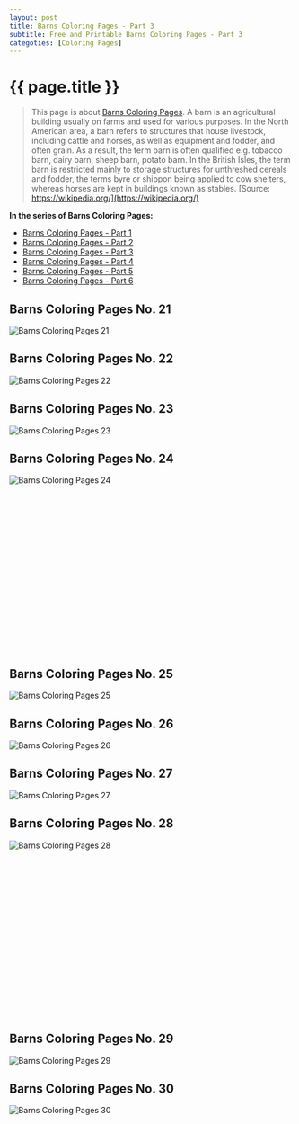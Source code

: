 ```yaml
---
layout: post
title: Barns Coloring Pages - Part 3
subtitle: Free and Printable Barns Coloring Pages - Part 3
categoties: [Coloring Pages]
---
```

{{ page.title }}
================
> This page is about [Barns Coloring Pages](https://freecoloringpages.github.io/). A barn is an agricultural building usually on farms and used for various purposes. In the North American area, a barn refers to structures that house livestock, including cattle and horses, as well as equipment and fodder, and often grain. As a result, the term barn is often qualified e.g. tobacco barn, dairy barn, sheep barn, potato barn. In the British Isles, the term barn is restricted mainly to storage structures for unthreshed cereals and fodder, the terms byre or shippon being applied to cow shelters, whereas horses are kept in buildings known as stables. [Source: https://wikipedia.org/](https://wikipedia.org/)

**In the series of Barns Coloring Pages:**

* [Barns Coloring Pages - Part 1](https://freecoloringpages.github.io/2017/11/22/Barns-Coloring-Pages-part-1.html)
* [Barns Coloring Pages - Part 2](https://freecoloringpages.github.io/2017/11/22/Barns-Coloring-Pages-part-2.html)
* [Barns Coloring Pages - Part 3](https://freecoloringpages.github.io/2017/11/22/Barns-Coloring-Pages-part-3.html)
* [Barns Coloring Pages - Part 4](https://freecoloringpages.github.io/2017/11/22/Barns-Coloring-Pages-part-4.html)
* [Barns Coloring Pages - Part 5](https://freecoloringpages.github.io/2017/11/22/Barns-Coloring-Pages-part-5.html)
* [Barns Coloring Pages - Part 6](https://freecoloringpages.github.io/2017/11/22/Barns-Coloring-Pages-part-6.html)

## Barns Coloring Pages No. 21
![Barns Coloring Pages 21](https://freecoloringpages.github.io/img1/Barns-Coloring-Pages%20(21).jpg "Barns Coloring Pages 21")

## Barns Coloring Pages No. 22
![Barns Coloring Pages 22](https://freecoloringpages.github.io/img1/Barns-Coloring-Pages%20(22).jpg "Barns Coloring Pages 22")

## Barns Coloring Pages No. 23
![Barns Coloring Pages 23](https://freecoloringpages.github.io/img1/Barns-Coloring-Pages%20(23).jpg "Barns Coloring Pages 23")

## Barns Coloring Pages No. 24
![Barns Coloring Pages 24](https://freecoloringpages.github.io/img1/Barns-Coloring-Pages%20(24).jpg "Barns Coloring Pages 24")

<script async src="//pagead2.googlesyndication.com/pagead/js/adsbygoogle.js"></script><!-- Texxtonly --><ins class="adsbygoogle" style="display:inline-block;width:336px;height:280px" data-ad-client="ca-pub-6753140515841889" data-ad-slot="3207852233"></ins><script>(adsbygoogle = window.adsbygoogle || []).push({}); </script>

## Barns Coloring Pages No. 25
![Barns Coloring Pages 25](https://freecoloringpages.github.io/img1/Barns-Coloring-Pages%20(25).jpg "Barns Coloring Pages 25")

## Barns Coloring Pages No. 26
![Barns Coloring Pages 26](https://freecoloringpages.github.io/img1/Barns-Coloring-Pages%20(26).jpg "Barns Coloring Pages 26")

## Barns Coloring Pages No. 27
![Barns Coloring Pages 27](https://freecoloringpages.github.io/img1/Barns-Coloring-Pages%20(27).jpg "Barns Coloring Pages 27")

## Barns Coloring Pages No. 28
![Barns Coloring Pages 28](https://freecoloringpages.github.io/img1/Barns-Coloring-Pages%20(28).jpg "Barns Coloring Pages 28")

<script async src="//pagead2.googlesyndication.com/pagead/js/adsbygoogle.js"></script><!-- Texxtonly --><ins class="adsbygoogle" style="display:inline-block;width:336px;height:280px" data-ad-client="ca-pub-6753140515841889" data-ad-slot="3207852233"></ins><script>(adsbygoogle = window.adsbygoogle || []).push({}); </script>

## Barns Coloring Pages No. 29
![Barns Coloring Pages 29](https://freecoloringpages.github.io/img1/Barns-Coloring-Pages%20(29).jpg "Barns Coloring Pages 29")

## Barns Coloring Pages No. 30
![Barns Coloring Pages 30](https://freecoloringpages.github.io/img1/Barns-Coloring-Pages%20(30).jpg "Barns Coloring Pages 30")

